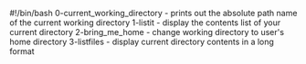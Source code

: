 #!/bin/bash
0-current_working_directory - prints out the absolute path name of the current working directory
1-listit - display the contents list of your current directory
2-bring_me_home - change working directory to user's home directory
3-listfiles - display current directory contents in a long format
